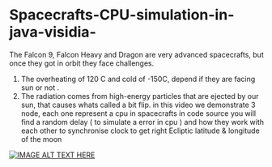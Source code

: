 # Spacecrafts-CPU-simulation-in-java-visidia-
The Falcon 9, Falcon Heavy and Dragon are very advanced spacecrafts,  but once they got in orbit they face challenges.
1) The overheating of 120 C and cold of -150C, depend if they are facing sun or not .
2) The radiation comes from high-energy particles that are ejected by our sun, that causes whats called a bit flip.
in this video we demonstrate 3 node, each one represent a cpu in spacecrafts
in code source you will find a random delay ( to simulate a error in cpu ) and how they work with each other to synchronise clock to get right Ecliptic latitude & longitude of the moon

[![IMAGE ALT TEXT HERE](https://img.youtube.com/vi/AlNFWUTfhhQ/0.jpg)](https://www.youtube.com/watch?v=AlNFWUTfhhQ)


